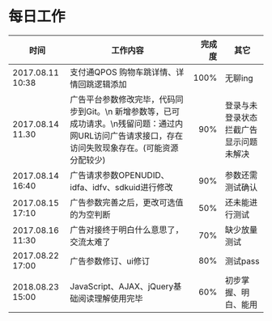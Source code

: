 # 每日工作

|时间|工作内容|完成度|其它|
|---|---|---:|---|
|2017.08.11 10:38|支付通QPOS 购物车跳详情、详情回跳逻辑添加| 100% | 无聊ing |
|2017.08.14 11.30|广告平台参数修改完毕，代码同步到Git。\n 新增参数等，已可成功请求。\n残留问题：通过内网URL访问广告请求接口，存在访问失败现象存在。(可能资源分配较少)|90%|登录与未登录状态拦截广告显示问题未解决|
|2017.08.14 16:40|广告请求参数OPENUDID、idfa、idfv、sdkuid进行修改|90%|参数还需测试确认|
|2017.08.15 17:10|广告参数完善之后，更改可选值的为空判断|50%|还未能进行测试|
|2017.08.16 11:30|广告对接终于明白什么意思了，交流太难了|70%|缺少放量测试|
|2017.08.22 17:00|广告参数修订、ui修订|80%|测试pass|
|2018.08.23 15:00|JavaScript、AJAX、jQuery基础阅读理解使用完毕|60%|初步掌握、明白、能用|
